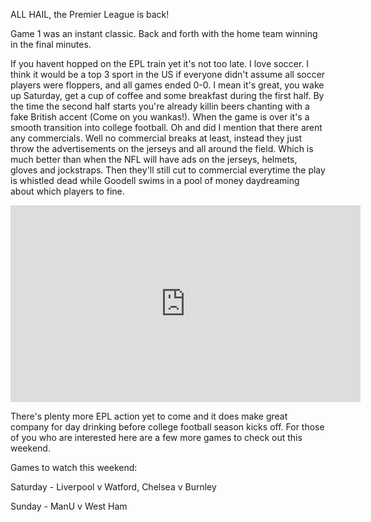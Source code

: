 

ALL HAIL, the Premier League is back! 

Game 1 was an instant classic. Back and forth with the home team winning in the final minutes.

If you havent hopped on the EPL train yet it's not too late. I love soccer. I think it would be a top 3 sport in the US if everyone didn't assume all soccer players were floppers, and all games ended 0-0. I mean it's great, you wake up Saturday, get a cup of coffee and some breakfast during the first half. By the time the second half starts you're already killin beers chanting with a fake British accent (Come on you wankas!). When the game is over it's a smooth transition into college football. Oh and did I mention that there arent any commercials. Well no commercial breaks at least, instead they just throw the advertisements on the jerseys and all around the field. Which is much better than when the NFL will have ads on the jerseys, helmets, gloves and jockstraps. Then they'll still cut to commercial everytime the play is whistled dead while Goodell swims in a pool of money daydreaming about which players to fine.

<iframe width="560" height="315" src="https://www.youtube.com/embed/dO062ENe3jM" frameborder="0" allowfullscreen></iframe>

There's plenty more EPL action yet to come and it does make great company for day drinking before college football season kicks off. For those of you who are interested here are a few more games to check out this weekend.

Games to watch this weekend:

  Saturday - Liverpool v Watford, Chelsea v Burnley
  
  Sunday - ManU v West Ham
  





  
  
    
